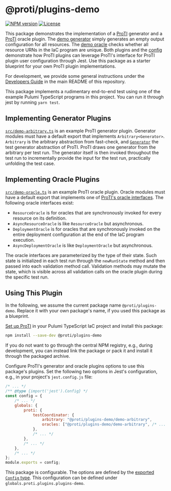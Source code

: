 # @proti/plugins-demo

[![NPM version](https://badge.fury.io/js/%40proti%2Fplugins-demo.svg)](https://npmjs.com/package/@proti/plugins-demo)
[![License](https://img.shields.io/github/license/proti-iac/proti)](LICENSE)

This package demonstrates the implementation of a [ProTI](https://proti-iac.github.io/) generator and a [ProTI](https://proti-iac.github.io/) oracle plugin. The [demo generator](./src/demo-arbitrary.ts) simply generates an empty output configuration for all resources. The [demo oracle](./src/demo-oracle.ts) checks whether all resource URNs in the IaC program are unique. Both plugins and the [config](./src/config.ts) demonstrate how ProTI plugins can leverage ProTI's interface for ProTI plugin user configuration through Jest. Use this package as a starter blueprint for your own ProTI plugin implementations.

For development, we provide some general instructions under the [Developers Guide](../README.md#developers-guide) in the main README of this repository.

This package implements a rudimentary end-to-end test using one of the example Pulumi TypeScript programs in this project. You can run it through jest by running `yarn test`.

## Implementing Generator Plugins

[`src/demo-arbitrary.ts`](./src/demo-arbitrary.ts) is an example ProTI generator plugin. Generator modules must have a default export that implements `Arbitrary<Generator>`. `Arbitrary` is the arbitrary abstraction from fast-check, and [`Generator`](../proti-core/src/generator.ts) the test generator abstraction of ProTI. ProTI draws one generator from the arbitrary per test run. The generator itself is then invoked throughout the test run to incrementally provide the input for the test run, practically unfolding the test case.

## Implementing Oracle Plugins

[`src/demo-oracle.ts`](./src/demo-oracle.ts) is an example ProTI oracle plugin. Oracle modules must have a default export that implements one of [ProTI's oracle interfaces](../proti-core/src/oracle.ts). The following oracle interfaces exist:

* `ResourceOracle` is for oracles that are synchronously invoked for every resource on its definition.
* `AsyncResourceOracle` is like `ResourceOracle` but asynchronous.
* `DeploymentOracle` is for oracles that are synchronously invoked on the entire deployment configuration at the end of the IaC program execution.
* `AsyncDeploymentOracle` is like `DeploymentOracle` but asynchronous.

The oracle interfaces are parameterized by the type of their state. Such state is initialized in each test run through the `newRunState` method and then passed into each validation method call. Validation methods may mutate the state, which is visible across all validation calls on the oracle plugin during the specific test run.

## Using This Plugin

In the following, we assume the current package name `@proti/plugins-demo`. Replace it with your own package's name, if you used this package as a blueprint.

[Set up ProTI](https://proti-iac.github.io/#getting-started) in your Pulumi TypeScript IaC project and install this package:

```bash
npm install --save-dev @proti/plugins-demo
```

If you do not want to go through the central NPM registry, e.g., during development, you can instead link the package or pack it and install it through the packaged archive.

Configure ProTI's generator and oracle plugins options to use this package's plugins. Set the following two options in Jest's configuration, e.g., in your project's `jest.config.js` file:

```js
/* ... */
/** @type {import('jest').Config} */
const config = {
	/* ... */
	globals: {
		proti: {
			testCoordinator: {
				arbitrary: "@proti/plugins-demo/demo-arbitrary",
				oracles: ["@proti/plugins-demo/demo-arbitrary", /* ... */],
			},
			/* ... */
		},
		/* ... */
	},
	/* ... */
};
module.exports = config;
```

This package is configurable. The options are defined by the [exported `Config` type](./src/config.ts). This configuration can be defined under `globals.proti.plugins.plugins-demo`.
